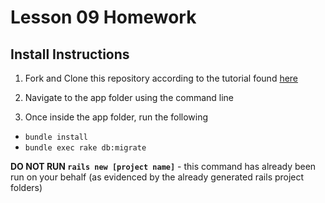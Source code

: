 # Lesson 09 Homework

## Install Instructions

1) Fork and Clone this repository according to the tutorial found [here](https://github.com/BE101KG/homework-assignment-instructions/blob/master/git_github_tutorial.pdf)

2) Navigate to the app folder using the command line

3) Once inside the app folder, run the following
 - ``bundle install``
 - ``bundle exec rake db:migrate``
 
**DO NOT RUN ``rails new [project name]``** - this command has already been run on your behalf (as evidenced by the already generated rails project folders)
